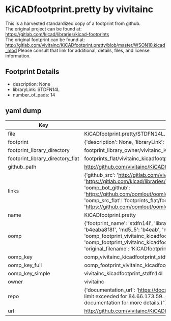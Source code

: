 # KiCADfootprint.pretty by vivitainc  
This is a harvested standardized copy of a footprint from github.  
The original project can be found at:  
https://gitlab.com/kicad/libraries/kicad-footprints  
The original footprint can be found at:
http://gitlab.com/vivitainc/KiCADfootprint.pretty/blob/master/WSON10.kicad_mod
Please consult that link for additional, details, files, and license information.  
## Footprint Details
* description: None  
* libraryLink: STDFN14L  
* number_of_pads: 14  
## yaml dump  
| Key | Value |  
| --- | --- |  
| file | KiCADfootprint.pretty/STDFN14L.kicad_mod |  
| footprint | {'description': None, 'libraryLink': 'STDFN14L', 'number_of_pads': 14} |  
| footprint_library_directory | footprint_library_owner/vivitainc_KiCADfootprint.pretty |  
| footprint_library_directory_flat | footprints_flat/vivitainc_kicadfootprint_stdfn14l/working |  
| github_path | http://github.com/vivitainc/KiCADfootprint.pretty/blob/master/STDFN14L.kicad_mod |  
| links | {'github_src': 'http://gitlab.com/vivitainc/KiCADfootprint.pretty/blob/master/WSON10.kicad_mod', 'github_src_repo': 'https://gitlab.com/kicad/libraries/kicad-footprints', 'oomp_bot': 'footprints/vivitainc_kicadfootprint_stdfn14l/working', 'oomp_bot_github': 'https://github.com/oomlout/oomlout_oomp_footprint_bot/tree/main/footprints/vivitainc_kicadfootprint_stdfn14l/working', 'oomp_src_flat': 'footprints_flat/footprints_flat/vivitainc_kicadfootprint_stdfn14l/working', 'oomp_src_flat_github': 'https://github.com/oomlout/oomlout_oomp_footprint_src/tree/main/footprints_flat/vivitainc_kicadfootprint_stdfn14l/working'} |  
| name | KiCADfootprint.pretty |  
| oomp | {'footprint_name': 'stdfn14l', 'library_name': 'kicadfootprint', 'md5': 'b4eaba8f8fedfb1a9cc5d7382f4c4ec9', 'md5_10': 'b4eaba8f8f', 'md5_5': 'b4eab', 'md5_6': 'b4eaba', 'oomp_key': 'oomp_vivitainc_kicadfootprint_stdfn14l', 'oomp_key_extra': 'oomp_footprint_vivitainc_kicadfootprint_stdfn14l', 'oomp_key_full': 'oomp_footprint_vivitainc_kicadfootprint_stdfn14l_b4eaba', 'oomp_key_simple': 'vivitainc_kicadfootprint_stdfn14l', 'original_filename': 'KiCADfootprint.pretty/STDFN14L.kicad_mod', 'owner_name': 'vivitainc'} |  
| oomp_key | oomp_vivitainc_kicadfootprint_stdfn14l |  
| oomp_key_full | oomp_footprint_vivitainc_kicadfootprint_stdfn14l |  
| oomp_key_simple | vivitainc_kicadfootprint_stdfn14l |  
| owner | vivitainc |  
| repo | {'documentation_url': 'https://docs.github.com/rest/overview/resources-in-the-rest-api#rate-limiting', 'message': "API rate limit exceeded for 84.66.173.59. (But here's the good news: Authenticated requests get a higher rate limit. Check out the documentation for more details.)"} |  
| url | http://github.com/vivitainc/KiCADfootprint.pretty |  

